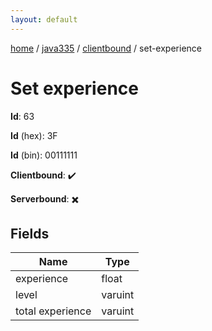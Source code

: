 ```yaml
---
layout: default
---
```


[home](/)  /  [java335](/protocol/java335)  /  [clientbound](/protocol/java335/clientbound)  /  set-experience

# Set experience

**Id**: 63

**Id** (hex): 3F

**Id** (bin): 00111111

**Clientbound**: ✔️

**Serverbound**: ✖️

## Fields

Name | Type
---|---
experience | float
level | varuint
total experience | varuint
